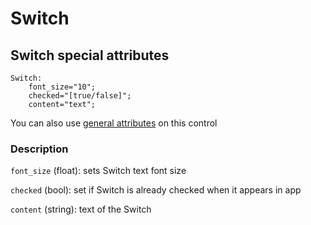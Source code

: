 # Switch

## Switch special attributes
    Switch:
	    font_size="10";
	    checked="[true/false]";
	    content="text";

You can also use [general attributes](https://github.com/d3m0n-project/d3m0n_os/blob/main/rootfs/usr/share/d3m0n/documentation/GeneralAttributes.md) on this control

### Description
`font_size` (float): sets Switch text font size

`checked` (bool): set if Switch is already checked when it appears in app

`content` (string): text of the Switch
